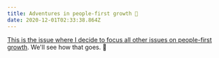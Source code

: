 ```yaml
---
title: Adventures in people-first growth 🌿
date: 2020-12-01T02:33:38.864Z
---
```

[This is the issue where I decide to focus all other issues on people-first growth](https://buttondown.email/sarahavenir/archive/e2234507-198e-4d4c-b79c-7f98705491fc). We'll see how that goes. 🌿